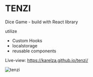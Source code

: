 # TENZI
Dice Game - build with React library

utilize
- Custom Hooks
- localstorage
- reusable components

Live-view: https://karelza.github.io/tenzi/


![tenzi](https://user-images.githubusercontent.com/82606132/166113925-266fad5a-4fed-421d-9b37-31ff87ebfe37.png)
